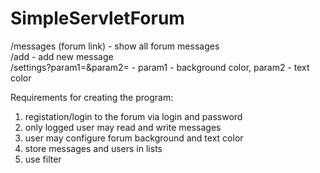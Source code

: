 # SimpleServletForum

/messages (forum link) - show all forum messages
<br>/add - add new message
<br>/settings?param1=&param2= - param1 - background color, param2 - text color

Requirements for creating the program:
1) registation/login to the forum via login and password
2) only logged user may read and write messages
3) user may configure forum background and text color
4) store messages and users in lists
5) use filter
